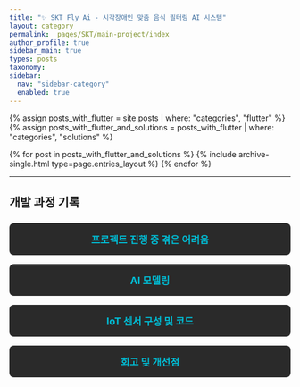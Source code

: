 ```yaml
---
title: "✨ SKT Fly Ai - 시각장애인 맞춤 음식 필터링 AI 시스템"
layout: category
permalink: _pages/SKT/main-project/index
author_profile: true
sidebar_main: true
types: posts
taxonomy:
sidebar:
  nav: "sidebar-category"
  enabled: true
---
```


{% assign posts_with_flutter = site.posts | where: "categories", "flutter" %}
{% assign posts_with_flutter_and_solutions = posts_with_flutter | where: "categories", "solutions" %}

{% for post in posts_with_flutter_and_solutions %}
  {% include archive-single.html type=page.entries_layout %}
{% endfor %}

---

## 개발 과정 기록

<style>
.button-list {
  display: flex;
  flex-direction: column;
  gap: 1rem;
  margin-top: 1.5rem;
}

.button-item {
  display: block;
  background-color: #2a2a2a;
  color: #f5f5f5;
  padding: 1rem;
  border-radius: 8px;
  font-size: 1.1rem;
  font-weight: bold;
  text-decoration: none;
  text-align: center;
  transition: background-color 0.3s ease, transform 0.2s ease;
}

.button-item:hover {
  background-color: #3a3a3a;
  transform: translateY(-2px);
}

.button-item span {
  color: #00bcd4; /* 링크 색상 강조 */
}
</style>

<div class="button-list">
  <a href="_/SKT/main-project/difficulties/" class="button-item"><span>프로젝트 진행 중 겪은 어려움</span></a>
  <a href="/SKT/main-project/ai-modeling/" class="button-item"><span>AI 모델링</span></a>
  <a href="/SKT/main-project/iot-tech/" class="button-item"><span>IoT 센서 구성 및 코드</span></a>
  <a href="/SKT/main-project/reflection/" class="button-item"><span>회고 및 개선점</span></a>
  

</div>
